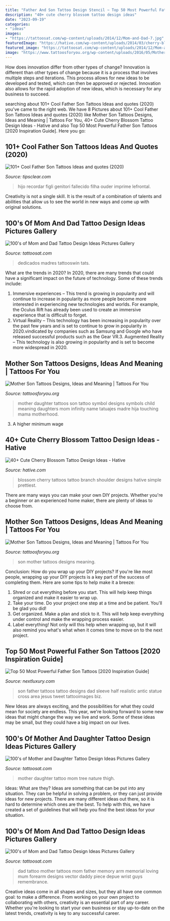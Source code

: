 ```yaml
---
title: "Father And Son Tattoo Design Stencil ~ Top 50 Most Powerful Father Son Tattoos [2020 Inspiration Guide]"
description: "40+ cute cherry blossom tattoo design ideas"
date: "2023-09-19"
categories:
- "ideas"
images:
- "https://tattoosat.com/wp-content/uploads/2014/12/Mom-and-Dad-7.jpg"
featuredImage: "https://hative.com/wp-content/uploads/2014/03/cherry-blossom-tattoos/11-cherry-blossom-branch-shoulder.jpg"
featured_image: "https://tattoosat.com/wp-content/uploads/2014/12/Mom-and-Dad-10.jpg"
image: "https://www.tattoosforyou.org/wp-content/uploads/2016/05/Mother-Son-Tattoos-Designs.jpg"
---
```



How does innovation differ from other types of change?
Innovation is different than other types of change because it is a process that involves multiple steps and iterations. This process allows for new ideas to be developed and tested, which can then be approved or rejected. Innovation also allows for the rapid adoption of new ideas, which is necessary for any business to succeed.

	

		
searching about 101+ Cool Father Son Tattoos Ideas and quotes (2020) you've came to the right web. We have 8 Pictures about 101+ Cool Father Son Tattoos Ideas and quotes (2020) like Mother Son Tattoos Designs, Ideas and Meaning | Tattoos For You, 40+ Cute Cherry Blossom Tattoo Design Ideas - Hative and also Top 50 Most Powerful Father Son Tattoos [2020 Inspiration Guide]. Here you go:
		
    
## 101+ Cool Father Son Tattoos Ideas And Quotes (2020)

<img loading=lazy src="https://www.tipsclear.com/wp-content/uploads/2020/07/1596077428_328_150-Cool-Father-Son-Tattoos-Ideas-2020-Symbols-Quotes-amp.jpg" onerror="this.onerror=null;this.src='https://tse1.mm.bing.net/th?id=OIP.3WpsNOyd_NeLvztxRjqIrgHaPX&amp;pid=15.1';" alt="101+ Cool Father Son Tattoos Ideas and quotes (2020)">

_Source: tipsclear.com_

>hijo recordar figli genitori fallecido filha ouder imprime lefrontal. 

	

Creativity is not a single skill. It is the result of a combination of talents and abilities that allow us to see the world in new ways and come up with original solutions.

    
## 100&#039;s Of Mom And Dad Tattoo Design Ideas Pictures Gallery

<img loading=lazy src="https://tattoosat.com/wp-content/uploads/2014/12/Mom-and-Dad-10.jpg" onerror="this.onerror=null;this.src='https://tse2.mm.bing.net/th?id=OIP.DoOKS__2c9JSuEdffA0HhAHaLG&amp;pid=15.1';" alt="100&#039;s of Mom and Dad Tattoo Design Ideas Pictures Gallery">

_Source: tattoosat.com_

>dedicados madres tattooswin tats. 

	

What are the trends in 2020?
In 2020, there are many trends that could have a significant impact on the future of technology. Some of these trends include:
1. Immersive experiences – This trend is growing in popularity and will continue to increase in popularity as more people become more interested in experiencing new technologies and worlds. For example, the Oculus Rift has already been used to create an immersive experience that is difficult to forget.
2. Virtual Reality – This technology has been increasing in popularity over the past few years and is set to continue to grow in popularity in 2020.vindicated by companies such as Samsung and Google who have released successful products such as the Gear VR.3. Augmented Reality – This technology is also growing in popularity and is set to become more widespread in 2020.

    
## Mother Son Tattoos Designs, Ideas And Meaning | Tattoos For You

<img loading=lazy src="https://www.tattoosforyou.org/wp-content/uploads/2016/05/Mother-Son-Tattoos-Symbols.jpg" onerror="this.onerror=null;this.src='https://tse3.mm.bing.net/th?id=OIP.VwPaozS8ROMocZ8OK7d2TgHaFj&amp;pid=15.1';" alt="Mother Son Tattoos Designs, Ideas and Meaning | Tattoos For You">

_Source: tattoosforyou.org_

>mother daughter tattoos son tattoo symbol designs symbols child meaning daughters mom infinity name tatuajes madre hija touching mama motherhood. 

	

3. A higher minimum wage

    
## 40+ Cute Cherry Blossom Tattoo Design Ideas - Hative

<img loading=lazy src="https://hative.com/wp-content/uploads/2014/03/cherry-blossom-tattoos/11-cherry-blossom-branch-shoulder.jpg" onerror="this.onerror=null;this.src='https://tse4.mm.bing.net/th?id=OIP.aw_j5z9n3Z-D5xqsNAYo0gHaJ4&amp;pid=15.1';" alt="40+ Cute Cherry Blossom Tattoo Design Ideas - Hative">

_Source: hative.com_

>blossom cherry tattoos tattoo branch shoulder designs hative simple prettiest. 

	

There are many ways you can make your own DIY projects. Whether you're a beginner or an experienced home maker, there are plenty of ideas to choose from.

    
## Mother Son Tattoos Designs, Ideas And Meaning | Tattoos For You

<img loading=lazy src="https://www.tattoosforyou.org/wp-content/uploads/2016/05/Mother-Son-Tattoos-Designs.jpg" onerror="this.onerror=null;this.src='https://tse2.mm.bing.net/th?id=OIP.3BsPJxJ1GxIIw5NluGTAtAHaJ3&amp;pid=15.1';" alt="Mother Son Tattoos Designs, Ideas and Meaning | Tattoos For You">

_Source: tattoosforyou.org_

>son mother tattoos designs meaning. 

	

Conclusion: How do you wrap up your DIY projects?
If you're like most people, wrapping up your DIY projects is a key part of the success of completing them. Here are some tips to help make it a breeze:
1) Shred or cut everything before you start. This will help keep things organized and make it easier to wrap up.
2) Take your time. Do your project one step at a time and be patient. You'll be glad you did!
3) Get organized. Make a plan and stick to it. This will help keep everything under control and make the wrapping process easier.
4) Label everything! Not only will this help when wrapping up, but it will also remind you what's what when it comes time to move on to the next project.

    
## Top 50 Most Powerful Father Son Tattoos [2020 Inspiration Guide]

<img loading=lazy src="http://nextluxury.com/wp-content/uploads/realistic-guys-masculine-father-and-son-tattoo-designs.jpg" onerror="this.onerror=null;this.src='https://tse4.mm.bing.net/th?id=OIP.kSb-LjqAc4--d9dSspI1NAHaHa&amp;pid=15.1';" alt="Top 50 Most Powerful Father Son Tattoos [2020 Inspiration Guide]">

_Source: nextluxury.com_

>son father tattoos tattoo designs dad sleeve half realistic antic statue cross area jesus tweet tattooimages biz. 

	

New Ideas are always exciting, and the possibilities for what they could mean for society are endless. This year, we're looking forward to some new ideas that might change the way we live and work. Some of these ideas may be small, but they could have a big impact on our lives.

    
## 100&#039;s Of Mother And Daughter Tattoo Design Ideas Pictures Gallery

<img loading=lazy src="http://tattoosat.com/wp-content/uploads/2014/12/Mother-and-Daughter-10.jpg" onerror="this.onerror=null;this.src='https://tse4.mm.bing.net/th?id=OIP.TXW5KWOJKdIFB5dvJgwH1QHaJ4&amp;pid=15.1';" alt="100&#039;s of Mother and Daughter Tattoo Design Ideas Pictures Gallery">

_Source: tattoosat.com_

>mother daughter tattoo mom tree nature thigh. 

	

Ideas: What are they?
Ideas are something that can be put into any situation. They can be helpful in solving a problem, or they can just provide ideas for new projects. There are many different ideas out there, so it is hard to determine which ones are the best. To help with this, we have created a set of guidelines that will help you find the best ideas for your situation.

    
## 100&#039;s Of Mom And Dad Tattoo Design Ideas Pictures Gallery

<img loading=lazy src="https://tattoosat.com/wp-content/uploads/2014/12/Mom-and-Dad-7.jpg" onerror="this.onerror=null;this.src='https://tse1.mm.bing.net/th?id=OIP.b09-wUKjLbZi3h19I1TlsgHaJ4&amp;pid=15.1';" alt="100&#039;s of Mom and Dad Tattoo Design Ideas Pictures Gallery">

_Source: tattoosat.com_

>dad tattoo mother tattoos mom father memory arm memorial loving mum forearm designs vector daddy piece depue wrist guys remembrance. 

	

Creative ideas come in all shapes and sizes, but they all have one common goal: to make a difference. From working on your own project to collaborating with others, creativity is an essential part of any career. Whether you're looking to start your own business or stay up-to-date on the latest trends, creativity is key to any successful career.

